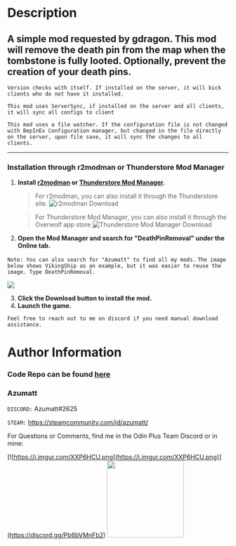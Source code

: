 # Description

## A simple mod requested by gdragon. This mod will remove the death pin from the map when the tombstone is fully looted. Optionally, prevent the creation of your death pins.


`Version checks with itself. If installed on the server, it will kick clients who do not have it installed.`

`This mod uses ServerSync, if installed on the server and all clients, it will sync all configs to client`

`This mod uses a file watcher. If the configuration file is not changed with BepInEx Configuration manager, but changed in the file directly on the server, upon file save, it will sync the changes to all clients.`


---
### Installation through r2modman or Thunderstore Mod Manager

1. **Install [r2modman](https://valheim.thunderstore.io/package/ebkr/r2modman/)
   or [Thunderstore Mod Manager](https://www.overwolf.com/app/Thunderstore-Thunderstore_Mod_Manager).**

   > For r2modman, you can also install it through the Thunderstore site.
   ![](https://i.imgur.com/s4X4rEs.png "r2modman Download")

   > For Thunderstore Mod Manager, you can also install it through the Overwolf app store
   ![](https://i.imgur.com/HQLZFp4.png "Thunderstore Mod Manager Download")
2. **Open the Mod Manager and search for "DeathPinRemoval" under the Online
   tab.** 

`Note: You can also search for "Azumatt" to find all my mods.`
   `The image below shows VikingShip as an example, but it was easier to reuse the image. Type DeathPinRemoval.`

![](https://i.imgur.com/5CR5XKu.png)

3. **Click the Download button to install the mod.**
4. **Launch the game.**


`Feel free to reach out to me on discord if you need manual download assistance.`


# Author Information

### Code Repo can be found [here](https://github.com/AzumattDev/DeathPinRemoval)

### Azumatt

`DISCORD:` Azumatt#2625

`STEAM:` https://steamcommunity.com/id/azumatt/

For Questions or Comments, find me in the Odin Plus Team Discord or in mine:

[![https://i.imgur.com/XXP6HCU.png](https://i.imgur.com/XXP6HCU.png)](https://discord.gg/Pb6bVMnFb2)
<a href="https://discord.gg/pdHgy6Bsng"><img src="https://i.imgur.com/Xlcbmm9.png" href="https://discord.gg/pdHgy6Bsng" width="175" height="175"></a>